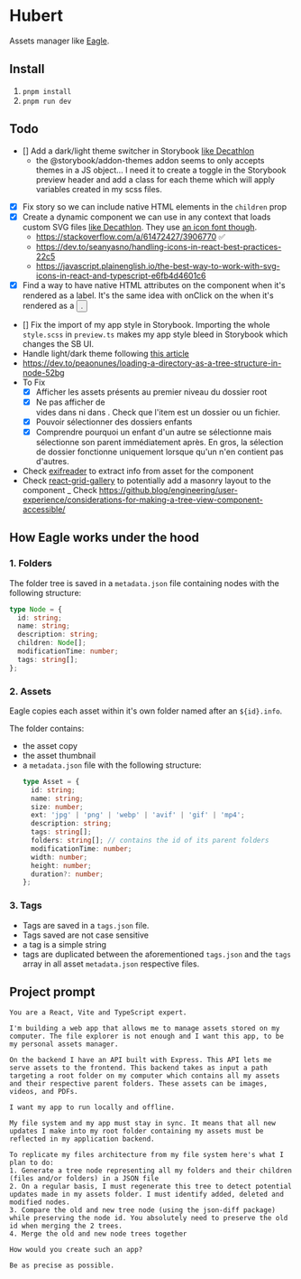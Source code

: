 # Hubert

Assets manager like [Eagle](https://eagle.cool).

## Install

1. `pnpm install`
2. `pnpm run dev`

## Todo

- [] Add a dark/light theme switcher in Storybook [like Decathlon](https://github.com/Decathlon/vitamin-web/tree/main/packages/showcases/react/.storybook)
  - the @storybook/addon-themes addon seems to only accepts themes in a JS object... I need it to create a toggle in the Storybook preview header and add a class for each theme which will apply variables created in my scss files.
- [x] Fix <Stack> story so we can include native HTML elements in the `children` prop
- [x] Create a dynamic <Icon> component we can use in any context that loads custom SVG files [like Decathlon](https://github.com/Decathlon/vitamin-web/blob/main/packages/sources/react/src/components/forms/VtmnTextInput/VtmnTextInput.tsx#L162). They use [an icon font though](https://github.com/Decathlon/vitamin-web/blob/main/packages/sources/react/src/guidelines/iconography/VtmnIcon/VtmnIcon.tsx#L1).
  - https://stackoverflow.com/a/61472427/3906770 ✅
  - https://dev.to/seanyasno/handling-icons-in-react-best-practices-22c5
  - https://javascript.plainenglish.io/the-best-way-to-work-with-svg-icons-in-react-and-typescript-e6fb4d4601c6
- [x] Find a way to have native HTML attributes on the <Text> component when it's rendered as a label. It's the same idea with onClick on the <Stack> when it's rendered as a <button>.
- [] Fix the import of my app style in Storybook. Importing the whole `style.scss` in `preview.ts` makes my app style bleed in Storybook which changes the SB UI.
- Handle light/dark theme following [this article](https://css-tricks.com/come-to-the-light-dark-side/)
- https://dev.to/peaonunes/loading-a-directory-as-a-tree-structure-in-node-52bg
- To Fix
  - [x] Afficher les assets présents au premier niveau du dossier root
  - [x] Ne pas afficher de <li> vides dans <FolderList> ni dans <AssetList>. Check que l'item est un dossier ou un fichier.
  - [x] Pouvoir sélectionner des dossiers enfants
  - [x] Comprendre pourquoi un <Folder> enfant d'un autre se sélectionne mais sélectionne son parent immédiatement après. En gros, la sélection de dossier fonctionne uniquement lorsque qu'un <Folder> n'en contient pas d'autres.
- Check [exifreader](https://www.npmjs.com/package/exifreader) to extract info from asset for the <AssetInfo> component
- Check [react-grid-gallery](https://www.npmjs.com/package/react-grid-gallery) to potentially add a masonry layout to the <AssetList> component
_ Check https://github.blog/engineering/user-experience/considerations-for-making-a-tree-view-component-accessible/

## How Eagle works under the hood

### 1. Folders

The folder tree is saved in a `metadata.json` file containing nodes with the following structure:

```ts
type Node = {
  id: string;
  name: string;
  description: string;
  children: Node[];
  modificationTime: number;
  tags: string[];
};
```

### 2. Assets

Eagle copies each asset within it's own folder named after an `${id}.info`.

The folder contains:

- the asset copy
- the asset thumbnail
- a `metadata.json` file with the following structure:
  ```ts
  type Asset = {
    id: string;
    name: string;
    size: number;
    ext: 'jpg' | 'png' | 'webp' | 'avif' | 'gif' | 'mp4';
    description: string;
    tags: string[];
    folders: string[]; // contains the id of its parent folders
    modificationTime: number;
    width: number;
    height: number;
    duration?: number;
  };
  ```

### 3. Tags

- Tags are saved in a `tags.json` file.
- Tags saved are not case sensitive
- a tag is a simple string
- tags are duplicated between the aforementioned `tags.json` and the `tags` array in all asset `metadata.json` respective files.

## Project prompt

```
You are a React, Vite and TypeScript expert.

I'm building a web app that allows me to manage assets stored on my computer. The file explorer is not enough and I want this app, to be my personal assets manager.

On the backend I have an API built with Express. This API lets me serve assets to the frontend. This backend takes as input a path targeting a root folder on my computer which contains all my assets and their respective parent folders. These assets can be images, videos, and PDFs.

I want my app to run locally and offline.

My file system and my app must stay in sync. It means that all new updates I make into my root folder containing my assets must be reflected in my application backend.

To replicate my files architecture from my file system here's what I plan to do:
1. Generate a tree node representing all my folders and their children (files and/or folders) in a JSON file
2. On a regular basis, I must regenerate this tree to detect potential updates made in my assets folder. I must identify added, deleted and modified nodes.
3. Compare the old and new tree node (using the json-diff package) while preserving the node id. You absolutely need to preserve the old id when merging the 2 trees.
4. Merge the old and new node trees together

How would you create such an app?

Be as precise as possible.
```
